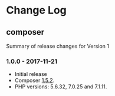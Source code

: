 # Change Log

## composer

Summary of release changes for Version 1

### 1.0.0 - 2017-11-21

- Initial release
- Composer [1.5.2](https://github.com/composer/composer/releases/tag/1.5.2).
- PHP versions: 5.6.32, 7.0.25 and 7.1.11.

